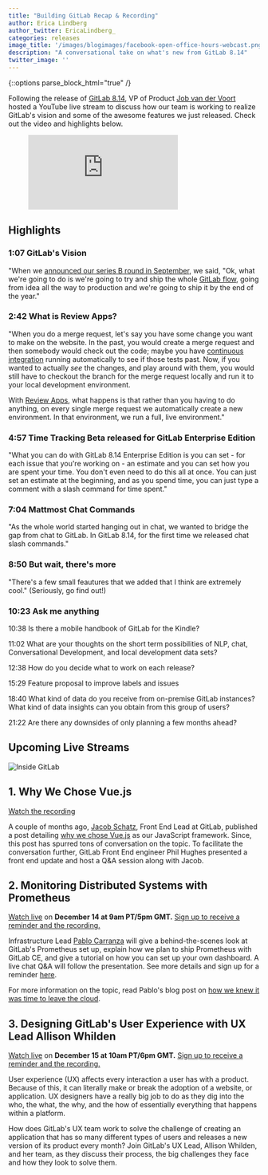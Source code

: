 ```yaml
---
title: "Building GitLab Recap & Recording"
author: Erica Lindberg
author_twitter: EricaLindberg_
categories: releases
image_title: '/images/blogimages/facebook-open-office-hours-webcast.png'
description: "A conversational take on what's new from GitLab 8.14"
twitter_image: ''
---
```


{::options parse_block_html="true" /}

Following the release of [GitLab 8.14][gitlab-8-14], VP of Product [Job van der Voort][job-twitter]
hosted a YouTube live stream to discuss how our team is working to realize GitLab's vision and
some of the awesome features we just released. Check out the video and highlights below.

<figure class="video_container">
<iframe src="https://www.youtube.com/embed/njP8Wvp45o0" frameborder="0" allowfullscreen="true"> </iframe>
</figure>

## Highlights

### 1:07 GitLab's Vision

"When we [announced our series B round in September][master-plan], we said, "Ok, what we're going to do is we're going to try
and ship the whole [GitLab flow][gitlab-flow], going from idea all the way to production and we're going to ship it by the end of the year."

### 2:42 What is Review Apps?

"When you do a merge request, let's say you have some change you want to make on the website.
In the past, you would create a merge request and then somebody would check out the code; maybe
you have [continuous integration][ci-post] running automatically to see if those tests past. Now, if
you wanted to actually *see* the changes, and play around with them, you would still have to
checkout the branch for the merge request locally and run it to your local development environment.

With [Review Apps][intro-ra], what happens is that rather than you having to do anything,
on every single merge request we automatically create a new environment. In that environment,
we run a full, live environment."

### 4:57 Time Tracking Beta released for GitLab Enterprise Edition

"What you can do with GitLab 8.14 Enterprise Edition is you can set - for each issue
that you're working on - an estimate and you can set how you are spent your time.
You don't even need to do this all at once. You can just set an estimate at the beginning,
and as you spend time, you can just type a comment with a slash command for time spent."

### 7:04 Mattmost Chat Commands

"As the whole world started hanging out in chat, we wanted to bridge the gap
from chat to GitLab. In GitLab 8.14, for the first time we released chat slash
commands."

### 8:50 But wait, there's more

"There's a few small feautures that we added that I think are extremely cool."
(Seriously, go find out!)

### 10:23 Ask me anything

10:38 Is there a mobile handbook of GitLab for the Kindle?

11:02 What are your thoughts on the short term possibilities of NLP, chat,
Conversational Development, and local development data sets?

12:38 How do you decide what to work on each release?

15:29 Feature proposal to improve labels and issues

18:40 What kind of data do you receive from on-premise GitLab instances? What kind of
data insights can you obtain from this group of users?

21:22 Are there any downsides of only planning a few months ahead?

## Upcoming Live Streams

![Inside GitLab](/images/blogimages/facebook-inside-gitlab-webcast-ad.png)

## 1. Why We Chose Vue.js

[Watch the recording][vue-js-recording]

A couple of months ago, [Jacob Schatz][jacob-twitter], Front End Lead at GitLab, published a post
detailing [why we chose Vue.js][why-vuejs-post] as our JavaScript framework. Since,
this post has spurred tons of conversation on the topic. To facilitate the conversation
further, GitLab Front End engineer Phil Hughes presented a front end update
and host a Q&A session along with Jacob.

## 2. Monitoring Distributed Systems with Prometheus

[Watch live][infra-webcast] on **December 14 at 9am PT/5pm GMT.**
[Sign up to receive a reminder and the recording.][infra-lp]

Infrastructure Lead [Pablo Carranza][pablo-twitter] will give a behind-the-scenes
look at GitLab's Prometheus set up, explain how we plan to ship Prometheus with
GitLab CE, and give a tutorial on how you can set up your own dashboard.
A live chat Q&A will follow the presentation. See more details and sign up for
a reminder [here][infra-lp].

For more information on the topic, read Pablo's blog post on [how we knew it was time to leave the cloud][bare-metal-post].

## 3. Designing GitLab's User Experience with UX Lead Allison Whilden

[Watch live][ux-webcast] on **December 15 at 10am PT/6pm GMT.** [Sign up to receive
a reminder and the recording.][ux-lp]

User experience (UX) affects every interaction a user has with a product. Because
of this, it can literally make or break the adoption of a website, or application.
UX designers have a really big job to do as they dig into the who, the what,
the why, and the how of essentially everything that happens within a platform.

How does GitLab's UX team work to solve the challenge of creating an application
that has so many different types of users and releases a new version of its
product every month? Join GitLab's UX Lead, Allison Whilden, and her team, as
they discuss their process, the big challenges they face and how they look to solve them.

<!-- identifiers -->

[bare-metal-post]: /blog/2016/11/10/why-choose-bare-metal/
[ci-post]: /features/continuous-integration/
[gitlab-8-14]: /releases/2016/11/22/gitlab-8-14-released/
[gitlab-flow]: https://docs.gitlab.com/ee/university/training/gitlab_flow.html
[8-14-webcast]: https://page.gitlab.com/20161124_ReviewAppsWebcast_LandingPage.html
[frontend-webcast]: https://www.youtube.com/watch?v=ioogrvs2Ejc
[infra-webcast]: https://www.youtube.com/watch?v=WzAzm0C15W8
[infra-lp]: https://page.gitlab.com/20161207_PrometheusWebcast_LandingPage.html
[intro-ra]: /2016/11/22/introducing-review-apps/
[jacob-twitter]: https://twitter.com/jakecodes
[job-twitter]: https://twitter.com/Jobvo
[master-plan]: /2016/09/13/gitlab-master-plan/
[pablo-twitter]: https://twitter.com/psczg
[ux-webcast]: https://www.youtube.com/watch?v=Lxy1jET5pww
[ux-lp]: https://page.gitlab.com/UXLiveStream_LandingPage.html
[why-vuejs-post]: /2016/10/20/why-we-chose-vue/
[vue-js-recording]: https://www.youtube.com/watch?v=ioogrvs2Ejc
